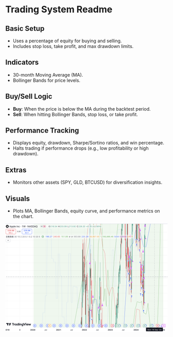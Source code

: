 # Trading System Readme

## **Basic Setup**
- Uses a percentage of equity for buying and selling.  
- Includes stop loss, take profit, and max drawdown limits.

## **Indicators**
- 30-month Moving Average (MA).  
- Bollinger Bands for price levels.

## **Buy/Sell Logic**
- **Buy**: When the price is below the MA during the backtest period.  
- **Sell**: When hitting Bollinger Bands, stop loss, or take profit.

## **Performance Tracking**
- Displays equity, drawdown, Sharpe/Sortino ratios, and win percentage.  
- Halts trading if performance drops (e.g., low profitability or high drawdown).

## **Extras**
- Monitors other assets (SPY, GLD, BTCUSD) for diversification insights.

## **Visuals**
- Plots MA, Bollinger Bands, equity curve, and performance metrics on the chart.


![Quant Trading](Quant_Trading.png)

